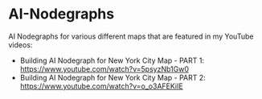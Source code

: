 # AI-Nodegraphs
AI Nodegraphs for various different maps that are featured in my YouTube videos:
- Building AI Nodegraph for New York City Map - PART 1: https://www.youtube.com/watch?v=5psyzNb1Gw0
- Building AI Nodegraph for New York City Map - PART 2: https://www.youtube.com/watch?v=o_o3AFEKiIE
